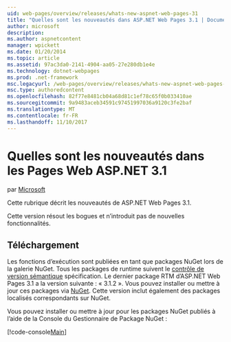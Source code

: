 ```yaml
---
uid: web-pages/overview/releases/whats-new-aspnet-web-pages-31
title: "Quelles sont les nouveautés dans ASP.NET Web Pages 3.1 | Documents Microsoft"
author: microsoft
description: 
ms.author: aspnetcontent
manager: wpickett
ms.date: 01/20/2014
ms.topic: article
ms.assetid: 97ac3da0-2141-4904-aa05-27e280db1e4e
ms.technology: dotnet-webpages
ms.prod: .net-framework
msc.legacyurl: /web-pages/overview/releases/whats-new-aspnet-web-pages-31
msc.type: authoredcontent
ms.openlocfilehash: 82f77e8481cb04a68d81c1ef78c65f0b033410ae
ms.sourcegitcommit: 9a9483aceb34591c97451997036a9120c3fe2baf
ms.translationtype: MT
ms.contentlocale: fr-FR
ms.lasthandoff: 11/10/2017
---
```

<a name="whats-new-in-aspnet-web-pages-31"></a>Quelles sont les nouveautés dans les Pages Web ASP.NET 3.1
====================
par [Microsoft](https://github.com/microsoft)

Cette rubrique décrit les nouveautés de ASP.NET Web Pages 3.1.

Cette version résout les bogues et n’introduit pas de nouvelles fonctionnalités.

<a id="download"></a>
## <a name="download"></a>Téléchargement

Les fonctions d’exécution sont publiées en tant que packages NuGet lors de la galerie NuGet. Tous les packages de runtime suivent le [contrôle de version sémantique](http://semver.org/) spécification. Le dernier package RTM d’ASP.NET Web Pages 3.1 a la version suivante : « 3.1.2 ». Vous pouvez installer ou mettre à jour ces packages via [NuGet](http://www.nuget.org/packages/Microsoft.AspNet.WebPages/). Cette version inclut également des packages localisés correspondants sur NuGet.

Vous pouvez installer ou mettre à jour pour les packages NuGet publiés à l’aide de la Console du Gestionnaire de Package NuGet :

[!code-console[Main](whats-new-aspnet-web-pages-31/samples/sample1.cmd)]

